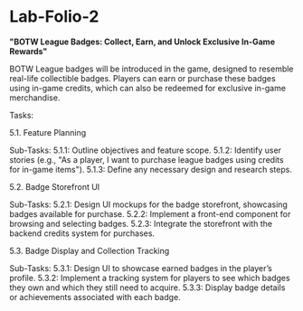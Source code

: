 # Lab-Folio-2
 
**"BOTW League Badges: Collect, Earn, and Unlock Exclusive In-Game Rewards"**

BOTW League badges will be introduced in the game, designed to resemble real-life collectible badges. Players can earn or purchase these badges using in-game credits, which can also be redeemed for exclusive in-game merchandise.

Tasks:

5.1. Feature Planning

Sub-Tasks:
 5.1.1: Outline objectives and feature scope.
 5.1.2: Identify user stories (e.g., "As a player, I want to purchase league          badges using credits for in-game items").
 5.1.3: Define any necessary design and research steps.

5.2. Badge Storefront UI

Sub-Tasks:
 5.2.1: Design UI mockups for the badge storefront, showcasing badges available for purchase.
 5.2.2: Implement a front-end component for browsing and selecting badges.
 5.2.3: Integrate the storefront with the backend credits system for purchases.

5.3. Badge Display and Collection Tracking

Sub-Tasks:
 5.3.1: Design UI to showcase earned badges in the player’s profile.
 5.3.2: Implement a tracking system for players to see which badges they own and which they still need to acquire.
 5.3.3: Display badge details or achievements associated with each badge.



